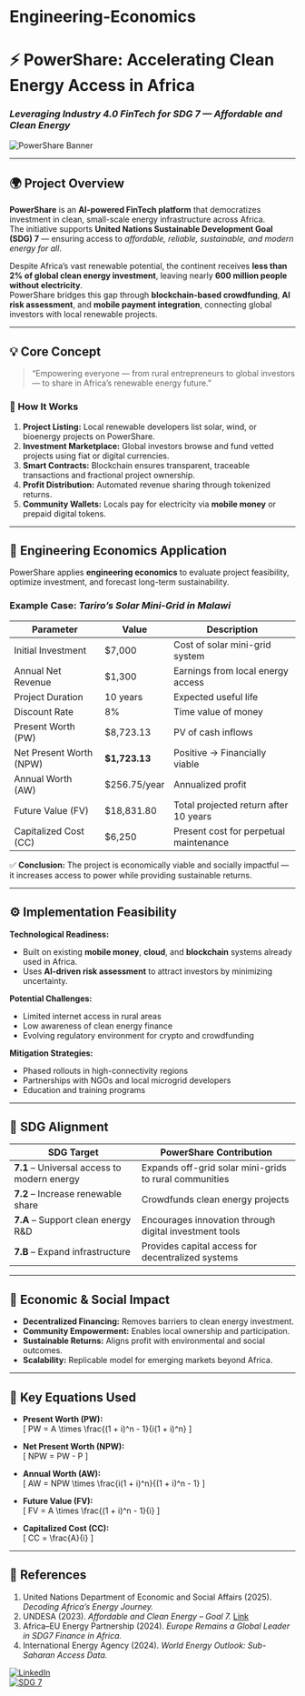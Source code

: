 # Engineering-Economics
# ⚡ PowerShare: Accelerating Clean Energy Access in Africa  
### *Leveraging Industry 4.0 FinTech for SDG 7 — Affordable and Clean Energy*

![PowerShare Banner](https://via.placeholder.com/1000x300?text=PowerShare+|+SDG+7+Clean+Energy+Innovation)

---

## 🌍 Project Overview  

**PowerShare** is an **AI-powered FinTech platform** that democratizes investment in clean, small-scale energy infrastructure across Africa.  
The initiative supports **United Nations Sustainable Development Goal (SDG) 7** — ensuring access to *affordable, reliable, sustainable, and modern energy for all*.

Despite Africa’s vast renewable potential, the continent receives **less than 2% of global clean energy investment**, leaving nearly **600 million people without electricity**.  
PowerShare bridges this gap through **blockchain-based crowdfunding**, **AI risk assessment**, and **mobile payment integration**, connecting global investors with local renewable projects.

---

## 💡 Core Concept  

> “Empowering everyone — from rural entrepreneurs to global investors — to share in Africa’s renewable energy future.”

### 🔸 How It Works  
1. **Project Listing:** Local renewable developers list solar, wind, or bioenergy projects on PowerShare.  
2. **Investment Marketplace:** Global investors browse and fund vetted projects using fiat or digital currencies.  
3. **Smart Contracts:** Blockchain ensures transparent, traceable transactions and fractional project ownership.  
4. **Profit Distribution:** Automated revenue sharing through tokenized returns.  
5. **Community Wallets:** Locals pay for electricity via **mobile money** or prepaid digital tokens.  

---

## 🧠 Engineering Economics Application  

PowerShare applies **engineering economics** to evaluate project feasibility, optimize investment, and forecast long-term sustainability.  

### Example Case: *Tariro’s Solar Mini-Grid in Malawi*  

| Parameter | Value | Description |
|------------|--------|-------------|
| Initial Investment | \$7,000 | Cost of solar mini-grid system |
| Annual Net Revenue | \$1,300 | Earnings from local energy access |
| Project Duration | 10 years | Expected useful life |
| Discount Rate | 8% | Time value of money |
| Present Worth (PW) | \$8,723.13 | PV of cash inflows |
| Net Present Worth (NPW) | **\$1,723.13** | Positive → Financially viable |
| Annual Worth (AW) | \$256.75/year | Annualized profit |
| Future Value (FV) | \$18,831.80 | Total projected return after 10 years |
| Capitalized Cost (CC) | \$6,250 | Present cost for perpetual maintenance |

✅ **Conclusion:** The project is economically viable and socially impactful — it increases access to power while providing sustainable returns.

---

## ⚙️ Implementation Feasibility  

**Technological Readiness:**  
- Built on existing **mobile money**, **cloud**, and **blockchain** systems already used in Africa.  
- Uses **AI-driven risk assessment** to attract investors by minimizing uncertainty.  

**Potential Challenges:**  
- Limited internet access in rural areas  
- Low awareness of clean energy finance  
- Evolving regulatory environment for crypto and crowdfunding  

**Mitigation Strategies:**  
- Phased rollouts in high-connectivity regions  
- Partnerships with NGOs and local microgrid developers  
- Education and training programs  

---

## 🧩 SDG Alignment  

| SDG Target | PowerShare Contribution |
|-------------|------------------------|
| **7.1** – Universal access to modern energy | Expands off-grid solar mini-grids to rural communities |
| **7.2** – Increase renewable share | Crowdfunds clean energy projects |
| **7.A** – Support clean energy R&D | Encourages innovation through digital investment tools |
| **7.B** – Expand infrastructure | Provides capital access for decentralized systems |

---

## 💸 Economic & Social Impact  

- **Decentralized Financing:** Removes barriers to clean energy investment.  
- **Community Empowerment:** Enables local ownership and participation.  
- **Sustainable Returns:** Aligns profit with environmental and social outcomes.  
- **Scalability:** Replicable model for emerging markets beyond Africa.  

---

## 🧮 Key Equations Used  

- **Present Worth (PW):**  
  \[
  PW = A \times \frac{(1 + i)^n - 1}{i(1 + i)^n}
  \]

- **Net Present Worth (NPW):**  
  \[
  NPW = PW - P
  \]

- **Annual Worth (AW):**  
  \[
  AW = NPW \times \frac{i(1 + i)^n}{(1 + i)^n - 1}
  \]

- **Future Value (FV):**  
  \[
  FV = A \times \frac{(1 + i)^n - 1}{i}
  \]

- **Capitalized Cost (CC):**  
  \[
  CC = \frac{A}{i}
  \]

---

## 🧭 References  
1. United Nations Department of Economic and Social Affairs (2025). *Decoding Africa’s Energy Journey.*  
2. UNDESA (2023). *Affordable and Clean Energy – Goal 7.* [Link](https://sdgs.un.org/goals/goal7)  
3. Africa–EU Energy Partnership (2024). *Europe Remains a Global Leader in SDG7 Finance in Africa.*  
4. International Energy Agency (2024). *World Energy Outlook: Sub-Saharan Access Data.*  




[![LinkedIn](https://img.shields.io/badge/LinkedIn-Tapiwa%20Zvomuya-blue?style=for-the-badge&logo=linkedin&logoColor=white)](https://www.linkedin.com/in/tapiwazvomuya/)  
[![SDG 7](https://img.shields.io/badge/SDG%207-Clean%20Energy%20Innovation-green?style=for-the-badge&logo=united-nations)](https://sdgs.un.org/goals/goal7)
